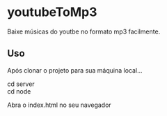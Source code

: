 
# youtubeToMp3

Baixe músicas do youtbe no formato mp3 facilmente.


## Uso

Após clonar o projeto para sua máquina local...

cd server <br>
cd node <br>
 
Abra o index.html no seu navegador

